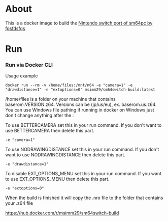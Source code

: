# About

This is a docker image to build the [Nintendo switch port of sm64pc by fgsfdsfgs](https://github.com/fgsfdsfgs/sm64pc)

# Run
### Run via Docker CLI
Usage example
```
docker run --rm -v /home/files:/mnt/n64 -e "camera=1" -e "drawdistance=1" -e "extoptions=0" msimm29/sm64switch-build:latest
```

/home/files is a folder on your machine that contains baserom.VERSION.z64.  Versions can be (jp/us/eu), ex. baserom.us.z64.  You can use Windows file pathing if running in docker on Windows just don't change anything after the :

To use BETTERCAMERA set this in your run command.  If you don't want to use BETTERCAMERA then delete this part.
```
-e "camera=1"
```
To use NODRAWINGDISTANCE set this in your run command.  If you don't want to use NODRAWINGDISTANCE then delete this part.
```
-e "drawdistance=1"
```
To disable EXT_OPTIONS_MENU set this in your run command.  If you want to use EXT_OPTIONS_MENU then delete this part.
```
-e "extoptions=0"
```

When the build is finished it will copy the .nro file to the folder that contains your .z64 file

https://hub.docker.com/r/msimm29/sm64switch-build
